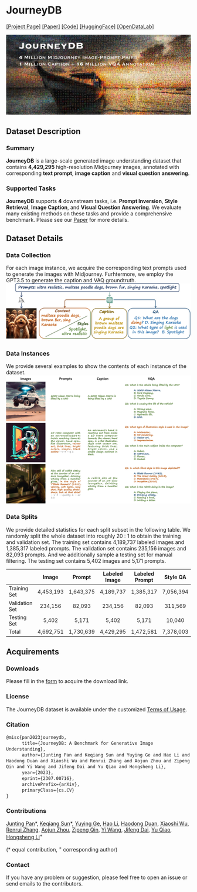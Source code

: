 # JourneyDB

[[Project Page]](https://journeydb.github.io) [[Paper]](https://arxiv.org/abs/2307.00716) [[Code]](https://github.com/JourneyDB/JourneyDB) [[HuggingFace]](https://huggingface.co/datasets/JourneyDB/JourneyDB) [[OpenDataLab]]()

![image](./assets/jdb_teaser_small.jpg)

## Dataset Description

### Summary

**JourneyDB** is a large-scale generated image understanding dataset that contains **4,429,295** high-resolution Midjourney images, annotated with corresponding **text prompt**, **image caption** and **visual question answering**.

### Supported Tasks

**JourneyDB** supports **4** downstream tasks, i.e. **Prompt Inversion**, **Style Retrieval**, **Image Caption**, and **Visual Question Answering**. We evaluate many existing methods on these tasks and provide a comprehensive benchmark. Please see our [Paper](https://arxiv.org/abs/2307.00716) for more details.

## Dataset Details

### Data Collection
For each image instance, we acquire the corresponding text prompts used to generate the images with Midjourney. Furhtermore, we employ the GPT3.5 to generate the caption and VAQ groundtruth.
![image](./assets/jdb_data_collection.jpg)

### Data Instances

We provide several examples to show the contents of each instance of the dataset. 
![image](./assets/jdb_samples_small.jpeg)

### Data Splits
We provide detailed statistics for each split subset in the following table. We randomly split the whole dataset into roughly 20 : 1 to obtain the training and validation set. The training set contains 4,189,737 labeled images and 1,385,317 labeled prompts. The validation set contains 235,156 images and 82,093 prompts. And we additionally sample a testing set for manual filtering. The testing set contains 5,402 images and 5,171 prompts.

|                |   Image   |   Prompt  | Labeled Image | Labeled Prompt |  Style QA | Content QA |
|----------------|:---------:|:---------:|:-------------:|:--------------:|:---------:|:----------:|
| Training Set   | 4,453,193 | 1,643,375 |   4,189,737   |    1,385,317   | 7,056,394 |  8,775,971 |
| Validation Set |  234,156  |   82,093  |    234,156    |     82,093     |  311,569  |   374,310  |
| Testing Set    |   5,402   |   5,171   |     5,402     |      5,171     |   10,040  |   11,369   |
| Total          | 4,692,751 | 1,730,639 |   4,429,295   |    1,472,581   | 7,378,003 |  9,161,650 |

## Acquirements

### Downloads

Please fill in the [form](https://docs.google.com/forms/d/e/1FAIpQLSeiciK0g0IA46_hFaitRhdpihhpjqt3helJNT68y-C8MfKhiQ/viewform?usp=sf_link) to acquire the download link.

### License

The JourneyDB dataset is available under the customized [Terms of Usage](./assets/Terms_of_Usage.md).

### Citation

```
@misc{pan2023journeydb,
      title={JourneyDB: A Benchmark for Generative Image Understanding}, 
      author={Junting Pan and Keqiang Sun and Yuying Ge and Hao Li and Haodong Duan and Xiaoshi Wu and Renrui Zhang and Aojun Zhou and Zipeng Qin and Yi Wang and Jifeng Dai and Yu Qiao and Hongsheng Li},
      year={2023},
      eprint={2307.00716},
      archivePrefix={arXiv},
      primaryClass={cs.CV}
}
```

### Contributions

[Junting Pan](https://junting.github.io)\*, [Keqiang Sun](https://keqiangsun.github.io)\*, [Yuying Ge](https://geyuying.github.io), [Hao Li](https://cpsxhao.github.io), [Haodong Duan](https://kennymckormick.github.io), [Xiaoshi Wu](https://github.com/tgxs002), [Renrui Zhang](https://github.com/ZrrSkywalker), [Aojun Zhou](https://scholar.google.com/citations?user=cC8lXi8AAAAJ&hl=en), [Zipeng Qin](https://www.linkedin.cn/incareer/in/zipeng-bruce-qin-846a65119), [Yi Wang](https://shepnerd.github.io), [Jifeng Dai](https://jifengdai.org), [Yu Qiao](http://mmlab.siat.ac.cn/yuqiao/), [Hongsheng Li](https://www.ee.cuhk.edu.hk/~hsli/)<sup>+</sup>

(\* equal contribution, <sup>+</sup> corresponding author)

### Contact
If you have any problem or suggestion, please feel free to open an issue or send emails to the contributors.